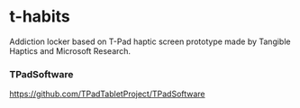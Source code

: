 # t-habits
Addiction locker based on T-Pad haptic screen prototype made by Tangible Haptics and Microsoft Research. 

### TPadSoftware
https://github.com/TPadTabletProject/TPadSoftware

